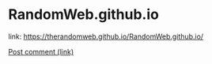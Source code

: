 # RandomWeb.github.io
link: https://therandomweb.github.io/RandomWeb.github.io/ 

<a href="#" class="button">Post comment (link)</a>

